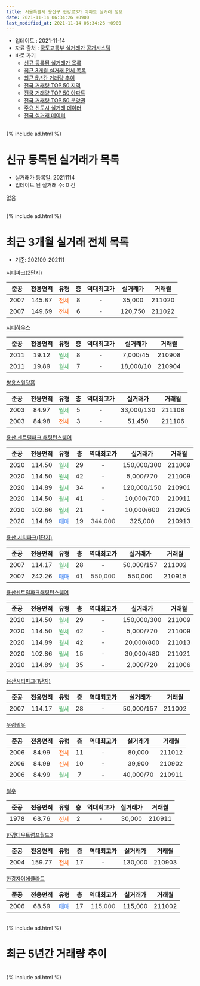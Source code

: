 ```yaml
---
title: 서울특별시 용산구 한강로3가 아파트 실거래 정보
date: 2021-11-14 06:34:26 +0900
last_modified_at: 2021-11-14 06:34:26 +0900
---
```


* 업데이트 : 2021-11-14
* 자료 출처 : [국토교통부 실거래가 공개시스템](http://rt.molit.go.kr)
* 바로 가기
    * [신규 등록된 실거래가 목록](#신규-등록된-실거래가-목록)
    * [최근 3개월 실거래 전체 목록](#최근-3개월-실거래-전체-목록)
    * [최근 5년간 거래량 추이](#최근-5년간-거래량-추이)
    * [전국 거래량 TOP 50 지역](https://inasie.github.io/apt-trade-info/최근-3개월-전국에서-가장-거래가-많이-발생한-지역)
    * [전국 거래량 TOP 50 아파트](https://inasie.github.io/apt-trade-info/최근-3개월-전국에서-가장-거래가-많이-발생한-아파트)
    * [전국 거래량 TOP 50 분양권](https://inasie.github.io/apt-trade-info/최근-3개월-전국에서-가장-거래가-많이-발생한-분양권)
    * [주요 신도시 실거래 데이터](https://inasie.github.io/apt-trade-info/주요-신도시)
    * [전국 실거래 데이터](https://inasie.github.io/apt-trade-info/전국)
<br>
{% include ad.html %}
<br>

# 신규 등록된 실거래가 목록
* 실거래가 등록일: 20211114
* 업데이트 된 실거래 수: 0 건

없음

<br>
{% include ad.html %}
<br>

# 최근 3개월 실거래 전체 목록
* 기준: 202109-202111


[시티파크(2단지)](https://search.naver.com/search.naver?query=%EC%84%9C%EC%9A%B8%ED%8A%B9%EB%B3%84%EC%8B%9C+%EC%9A%A9%EC%82%B0%EA%B5%AC+%ED%95%9C%EA%B0%95%EB%A1%9C3%EA%B0%80+%EC%8B%9C%ED%8B%B0%ED%8C%8C%ED%81%AC%282%EB%8B%A8%EC%A7%80%29)

|준공|전용면적|유형|층|역대최고가|실거래가|거래월|
|:---:|:---:|:---:|:---:|:---:|:---:|:---:|
|2007|145.87|<span style="color:#ff5a00">전세</span>|8|<span style="color:#444444">-</span>|35,000|211020|
|2007|149.69|<span style="color:#ff5a00">전세</span>|6|<span style="color:#444444">-</span>|120,750|211022|

[시티하우스](https://search.naver.com/search.naver?query=%EC%84%9C%EC%9A%B8%ED%8A%B9%EB%B3%84%EC%8B%9C+%EC%9A%A9%EC%82%B0%EA%B5%AC+%ED%95%9C%EA%B0%95%EB%A1%9C3%EA%B0%80+%EC%8B%9C%ED%8B%B0%ED%95%98%EC%9A%B0%EC%8A%A4)

|준공|전용면적|유형|층|역대최고가|실거래가|거래월|
|:---:|:---:|:---:|:---:|:---:|:---:|:---:|
|2011|19.12|<span style="color:#34a853">월세</span>|8|<span style="color:#444444">-</span>|7,000/45|210908|
|2011|19.89|<span style="color:#34a853">월세</span>|7|<span style="color:#444444">-</span>|18,000/10|210904|

[쌍용스윗닷홈](https://search.naver.com/search.naver?query=%EC%84%9C%EC%9A%B8%ED%8A%B9%EB%B3%84%EC%8B%9C+%EC%9A%A9%EC%82%B0%EA%B5%AC+%ED%95%9C%EA%B0%95%EB%A1%9C3%EA%B0%80+%EC%8C%8D%EC%9A%A9%EC%8A%A4%EC%9C%97%EB%8B%B7%ED%99%88)

|준공|전용면적|유형|층|역대최고가|실거래가|거래월|
|:---:|:---:|:---:|:---:|:---:|:---:|:---:|
|2003|84.97|<span style="color:#34a853">월세</span>|5|<span style="color:#444444">-</span>|33,000/130|211108|
|2003|84.98|<span style="color:#ff5a00">전세</span>|3|<span style="color:#444444">-</span>|51,450|211106|

[용산 센트럴파크 해링턴스퀘어](https://search.naver.com/search.naver?query=%EC%84%9C%EC%9A%B8%ED%8A%B9%EB%B3%84%EC%8B%9C+%EC%9A%A9%EC%82%B0%EA%B5%AC+%ED%95%9C%EA%B0%95%EB%A1%9C3%EA%B0%80+%EC%9A%A9%EC%82%B0+%EC%84%BC%ED%8A%B8%EB%9F%B4%ED%8C%8C%ED%81%AC+%ED%95%B4%EB%A7%81%ED%84%B4%EC%8A%A4%ED%80%98%EC%96%B4)

|준공|전용면적|유형|층|역대최고가|실거래가|거래월|
|:---:|:---:|:---:|:---:|:---:|:---:|:---:|
|2020|114.50|<span style="color:#34a853">월세</span>|29|<span style="color:#444444">-</span>|150,000/300|211009|
|2020|114.50|<span style="color:#34a853">월세</span>|42|<span style="color:#444444">-</span>|5,000/770|211009|
|2020|114.89|<span style="color:#34a853">월세</span>|34|<span style="color:#444444">-</span>|120,000/150|210901|
|2020|114.50|<span style="color:#34a853">월세</span>|41|<span style="color:#444444">-</span>|10,000/700|210911|
|2020|102.86|<span style="color:#34a853">월세</span>|21|<span style="color:#444444">-</span>|10,000/600|210905|
|2020|114.89|<span style="color:#4285f3">매매</span>|19|<span style="color:#444444">344,000</span>|325,000|210913|

[용산 시티파크(1단지)](https://search.naver.com/search.naver?query=%EC%84%9C%EC%9A%B8%ED%8A%B9%EB%B3%84%EC%8B%9C+%EC%9A%A9%EC%82%B0%EA%B5%AC+%ED%95%9C%EA%B0%95%EB%A1%9C3%EA%B0%80+%EC%9A%A9%EC%82%B0+%EC%8B%9C%ED%8B%B0%ED%8C%8C%ED%81%AC%281%EB%8B%A8%EC%A7%80%29)

|준공|전용면적|유형|층|역대최고가|실거래가|거래월|
|:---:|:---:|:---:|:---:|:---:|:---:|:---:|
|2007|114.17|<span style="color:#34a853">월세</span>|28|<span style="color:#444444">-</span>|50,000/157|211002|
|2007|242.26|<span style="color:#4285f3">매매</span>|41|<span style="color:#444444">550,000</span>|550,000|210915|

[용산센트럴파크해링턴스퀘어](https://search.naver.com/search.naver?query=%EC%84%9C%EC%9A%B8%ED%8A%B9%EB%B3%84%EC%8B%9C+%EC%9A%A9%EC%82%B0%EA%B5%AC+%ED%95%9C%EA%B0%95%EB%A1%9C3%EA%B0%80+%EC%9A%A9%EC%82%B0%EC%84%BC%ED%8A%B8%EB%9F%B4%ED%8C%8C%ED%81%AC%ED%95%B4%EB%A7%81%ED%84%B4%EC%8A%A4%ED%80%98%EC%96%B4)

|준공|전용면적|유형|층|역대최고가|실거래가|거래월|
|:---:|:---:|:---:|:---:|:---:|:---:|:---:|
|2020|114.50|<span style="color:#34a853">월세</span>|29|<span style="color:#444444">-</span>|150,000/300|211009|
|2020|114.50|<span style="color:#34a853">월세</span>|42|<span style="color:#444444">-</span>|5,000/770|211009|
|2020|114.89|<span style="color:#34a853">월세</span>|42|<span style="color:#444444">-</span>|20,000/800|211013|
|2020|102.86|<span style="color:#34a853">월세</span>|15|<span style="color:#444444">-</span>|30,000/480|211021|
|2020|114.89|<span style="color:#34a853">월세</span>|35|<span style="color:#444444">-</span>|2,000/720|211006|

[용산시티파크(1단지)](https://search.naver.com/search.naver?query=%EC%84%9C%EC%9A%B8%ED%8A%B9%EB%B3%84%EC%8B%9C+%EC%9A%A9%EC%82%B0%EA%B5%AC+%ED%95%9C%EA%B0%95%EB%A1%9C3%EA%B0%80+%EC%9A%A9%EC%82%B0%EC%8B%9C%ED%8B%B0%ED%8C%8C%ED%81%AC%281%EB%8B%A8%EC%A7%80%29)

|준공|전용면적|유형|층|역대최고가|실거래가|거래월|
|:---:|:---:|:---:|:---:|:---:|:---:|:---:|
|2007|114.17|<span style="color:#34a853">월세</span>|28|<span style="color:#444444">-</span>|50,000/157|211002|

[우림필유](https://search.naver.com/search.naver?query=%EC%84%9C%EC%9A%B8%ED%8A%B9%EB%B3%84%EC%8B%9C+%EC%9A%A9%EC%82%B0%EA%B5%AC+%ED%95%9C%EA%B0%95%EB%A1%9C3%EA%B0%80+%EC%9A%B0%EB%A6%BC%ED%95%84%EC%9C%A0)

|준공|전용면적|유형|층|역대최고가|실거래가|거래월|
|:---:|:---:|:---:|:---:|:---:|:---:|:---:|
|2006|84.99|<span style="color:#ff5a00">전세</span>|11|<span style="color:#444444">-</span>|80,000|211012|
|2006|84.99|<span style="color:#ff5a00">전세</span>|10|<span style="color:#444444">-</span>|39,900|210902|
|2006|84.99|<span style="color:#34a853">월세</span>|7|<span style="color:#444444">-</span>|40,000/70|210911|

[철우](https://search.naver.com/search.naver?query=%EC%84%9C%EC%9A%B8%ED%8A%B9%EB%B3%84%EC%8B%9C+%EC%9A%A9%EC%82%B0%EA%B5%AC+%ED%95%9C%EA%B0%95%EB%A1%9C3%EA%B0%80+%EC%B2%A0%EC%9A%B0)

|준공|전용면적|유형|층|역대최고가|실거래가|거래월|
|:---:|:---:|:---:|:---:|:---:|:---:|:---:|
|1978|68.76|<span style="color:#ff5a00">전세</span>|2|<span style="color:#444444">-</span>|30,000|210911|

[한강대우트럼프월드3](https://search.naver.com/search.naver?query=%EC%84%9C%EC%9A%B8%ED%8A%B9%EB%B3%84%EC%8B%9C+%EC%9A%A9%EC%82%B0%EA%B5%AC+%ED%95%9C%EA%B0%95%EB%A1%9C3%EA%B0%80+%ED%95%9C%EA%B0%95%EB%8C%80%EC%9A%B0%ED%8A%B8%EB%9F%BC%ED%94%84%EC%9B%94%EB%93%9C3)

|준공|전용면적|유형|층|역대최고가|실거래가|거래월|
|:---:|:---:|:---:|:---:|:---:|:---:|:---:|
|2004|159.77|<span style="color:#ff5a00">전세</span>|17|<span style="color:#444444">-</span>|130,000|210903|

[한강자이에클라트](https://search.naver.com/search.naver?query=%EC%84%9C%EC%9A%B8%ED%8A%B9%EB%B3%84%EC%8B%9C+%EC%9A%A9%EC%82%B0%EA%B5%AC+%ED%95%9C%EA%B0%95%EB%A1%9C3%EA%B0%80+%ED%95%9C%EA%B0%95%EC%9E%90%EC%9D%B4%EC%97%90%ED%81%B4%EB%9D%BC%ED%8A%B8)

|준공|전용면적|유형|층|역대최고가|실거래가|거래월|
|:---:|:---:|:---:|:---:|:---:|:---:|:---:|
|2006|68.59|<span style="color:#4285f3">매매</span>|17|<span style="color:#444444">115,000</span>|115,000|211002|


<br>
{% include ad.html %}
<br>

# 최근 5년간 거래량 추이


<div style="width:100%;">
    <canvas id="deal_progress" height="200"></canvas>
</div>

<script>
new Chart(document.getElementById("deal_progress"), {
    type: 'line',
    data: {
        labels: ['201611','201612','201701','201702','201703','201704','201705','201706','201707','201708','201709','201710','201711','201712','201801','201802','201803','201804','201805','201806','201807','201808','201809','201810','201811','201812','201901','201902','201903','201904','201905','201906','201907','201908','201909','201910','201911','201912','202001','202002','202003','202004','202005','202006','202007','202008','202009','202010','202011','202012','202101','202102','202103','202104','202105','202106','202107','202108','202109','202110','202111'],
        datasets: [{
            label: '매매',
            pointRadius: 1,
            data: [2, 3, 1, 1, 7, 7, 17, 10, 17, 4, 5, 6, 7, 13, 13, 14, 11, 8, 9, 7, 9, 12, 2, 1, 2, 0, 0, 1, 5, 1, 2, 6, 6, 3, 7, 10, 7, 7, 2, 4, 3, 0, 7, 11, 7, 3, 2, 4, 3, 6, 6, 2, 2, 8, 14, 2, 2, 5, 2, 1, 0],
            borderColor: "rgba(255, 201, 14, 1)",
            backgroundColor: "rgba(255, 201, 14, 0.5)",
            fill: false,
            lineTension: 0
        },{
            label: '전월세',
            pointRadius: 1,
            data: [6, 9, 9, 13, 15, 13, 9, 12, 9, 8, 13, 2, 15, 11, 13, 10, 11, 10, 7, 10, 13, 12, 8, 3, 5, 5, 7, 4, 3, 5, 6, 12, 9, 11, 10, 7, 7, 5, 6, 11, 13, 11, 10, 6, 14, 10, 28, 16, 19, 23, 13, 7, 9, 14, 26, 9, 17, 7, 9, 12, 2],
            borderColor: "rgba(0, 141, 185, 1)",
            backgroundColor: "rgba(0, 141, 185, 0.5)",
            fill: false,
            lineTension: 0
        }
        ]
    },
    options: {
        responsive: true,
        title: {
            display: false
        },
        tooltips: {
            mode: 'index',
            intersect: false
        },
        hover: {
            mode: 'nearest',
            intersect: true
        },
        scales: {
            xAxes: [{
                display: true,
                scaleLabel: {
                    display: true,
                    labelString: '년/월'
                }
            }],
            yAxes: [{
                display: true,
                ticks: {
                    suggestedMin: 0,
                },
                scaleLabel: {
                    display: true,
                    labelString: '실거래 수'
                }
            }]
        }
    }
});

</script>


<br>
{% include ad.html %}
<br>

